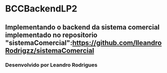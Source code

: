 # BCCBackendLP2

## Implementando o backend da sistema comercial implementado no repositorio "sistemaComercial":https://github.com/lleandroRodrigzz/sistemaComercial
### Desenvolvido por Leandro Rodrigues

